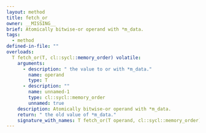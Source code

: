 ```yaml
---
layout: method
title: fetch_or
owner: __MISSING__
brief: Atomically bitwise-or operand with *m_data.
tags:
  - method
defined-in-file: ""
overloads:
  T fetch_or(T, cl::sycl::memory_order) volatile:
    arguments:
      - description: " the value to or with *m_data."
        name: operand
        type: T
      - description: ""
        name: unnamed-1
        type: cl::sycl::memory_order
        unnamed: true
    description: Atomically bitwise-or operand with *m_data.
    return: " the old value of *m_data."
    signature_with_names: T fetch_or(T operand, cl::sycl::memory_order) volatile
---
```

